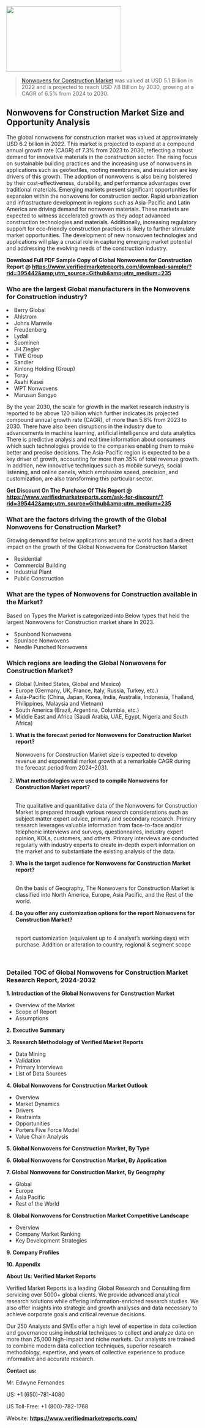 <img src="https://ffe5etoiles.com/wp-content/uploads/2024/12/MST1-300x171.png" alt="" width="300" height="171" class="alignnone size-medium wp-image-20088" /><blockquote><p><p><a href="https://www.verifiedmarketreports.com/download-sample/?rid=395442&utm_source=Github&utm_medium=235" target="_blank">Nonwovens for Construction Market</a> was valued at USD 5.1 Billion in 2022 and is projected to reach USD 7.8 Billion by 2030, growing at a CAGR of 6.5% from 2024 to 2030.</p></blockquote><p><h2>Nonwovens for Construction Market Size and Opportunity Analysis</h2> The global nonwovens for construction market was valued at approximately USD 6.2 billion in 2022. This market is projected to expand at a compound annual growth rate (CAGR) of 7.3% from 2023 to 2030, reflecting a robust demand for innovative materials in the construction sector. The rising focus on sustainable building practices and the increasing use of nonwovens in applications such as geotextiles, roofing membranes, and insulation are key drivers of this growth. The adoption of nonwovens is also being bolstered by their cost-effectiveness, durability, and performance advantages over traditional materials. Emerging markets present significant opportunities for expansion within the nonwovens for construction sector. Rapid urbanization and infrastructure development in regions such as Asia-Pacific and Latin America are driving demand for nonwoven materials. These markets are expected to witness accelerated growth as they adopt advanced construction technologies and materials. Additionally, increasing regulatory support for eco-friendly construction practices is likely to further stimulate market opportunities. The development of new nonwoven technologies and applications will play a crucial role in capturing emerging market potential and addressing the evolving needs of the construction industry. </p><p class=""><strong>Download Full PDF Sample Copy of Global Nonwovens for Construction Report @ <a href="https://www.verifiedmarketreports.com/download-sample/?rid=395442&amp;utm_source=Github&amp;utm_medium=235" target="_blank">https://www.verifiedmarketreports.com/download-sample/?rid=395442&amp;utm_source=Github&amp;utm_medium=235</a></strong></p><h3 id="" class="">Who are the largest Global manufacturers in the Nonwovens for Construction industry?</h3><p><li>Berry Global</li><li> Ahlstrom</li><li> Johns Manwile</li><li> Freudenberg</li><li> Lydall</li><li> Suominen</li><li> JH Ziegler</li><li> TWE Group</li><li> Sandler</li><li> Xinlong Holding (Group)</li><li> Toray</li><li> Asahi Kasei</li><li> WPT Nonwovens</li><li> Marusan Sangyo</li></p><div class=""><div class="" dir="" data-message-author-role="" data-message-id="" data-message-model-slug=""><div class=""><div class=""><div class=""><div class="" dir="" data-message-author-role="" data-message-id="" data-message-model-slug=""><div class=""><div class=""><p>By the year 2030, the scale for growth in the market research industry is reported to be above 120 billion which further indicates its projected compound annual growth rate (CAGR), of more than 5.8% from 2023 to 2030. There have also been disruptions in the industry due to advancements in machine learning, artificial intelligence and data analytics There is predictive analysis and real time information about consumers which such technologies provide to the companies enabling them to make better and precise decisions. The Asia-Pacific region is expected to be a key driver of growth, accounting for more than 35% of total revenue growth. In addition, new innovative techniques such as mobile surveys, social listening, and online panels, which emphasize speed, precision, and customization, are also transforming this particular sector.</p><p><strong>Get Discount On The Purchase Of This Report @&nbsp; <a href="https://www.verifiedmarketreports.com/ask-for-discount/?rid=395442&amp;utm_source=Github&amp;utm_medium=235" target="_blank">https://www.verifiedmarketreports.com/ask-for-discount/?rid=395442&amp;utm_source=Github&amp;utm_medium=235</a></strong></p></div></div></div></div></div></div></div></div><h3 id="" class="">What are the factors driving the growth of the Global Nonwovens for Construction Market?</h3><p id="" class="">Growing demand for below applications around the world has had a direct impact on the growth of the Global Nonwovens for Construction Market</p><p id="" class=""><li>Residential</li><li> Commercial Building</li><li> Industrial Plant</li><li> Public Construction</li></p><h3 id="" class="">What are the types of Nonwovens for Construction available in the Market?</h3><p id="" class="">Based on Types the Market is categorized into Below types that held the largest Nonwovens for Construction market share In 2023.</p><p id="" class=""><li>Spunbond Nonwovens</li><li> Spunlace Nonwovens</li><li> Needle Punched Nonwovens</li></p><h3 id="" class="">Which regions are leading the Global Nonwovens for Construction Market?</h3><ul><li>Global (United States, Global and Mexico)</li><li>Europe (Germany, UK, France, Italy, Russia, Turkey, etc.)</li><li>Asia-Pacific (China, Japan, Korea, India, Australia, Indonesia, Thailand, Philippines, Malaysia and Vietnam)</li><li>South America (Brazil, Argentina, Columbia, etc.)</li><li>Middle East and Africa (Saudi Arabia, UAE, Egypt, Nigeria and South Africa)</li></ul><p><ol><li><strong>What is the forecast period for Nonwovens for Construction Market report?<br /></strong><br /><span data-sheets-root="1" data-sheets-value="{&quot;1&quot;:2,&quot;2&quot;:&quot;XXXX size is expected to develop revenue and exponential market growth at a remarkable CAGR during the forecast period from 2024&ndash;2030.&quot;}" data-sheets-userformat="{&quot;2&quot;:12674,&quot;4&quot;:{&quot;1&quot;:2,&quot;2&quot;:16776960},&quot;10&quot;:2,&quot;11&quot;:0,&quot;15&quot;:&quot;Arial&quot;,&quot;16&quot;:12}">Nonwovens for Construction Market size is expected to develop revenue and exponential market growth at a remarkable CAGR during the forecast period from 2024&ndash;2031.</span><br /><br /></li><li><strong>What methodologies were used to compile Nonwovens for Construction Market report?<br /><br /></strong><p>The qualitative and quantitative data of the&nbsp;Nonwovens for Construction Market is prepared through various research considerations such as subject matter expert advice, primary and secondary research. Primary research leverages valuable information from face-to-face and/or telephonic interviews and surveys, questionnaires, industry expert opinion, KOLs, customers, and others. Primary interviews are conducted regularly with industry experts to create in-depth expert information on the market and to substantiate the existing analysis of the data.&nbsp;</p></li><li><strong>Who is the target audience for Nonwovens for Construction Market report?<br /><br /></strong><p>On the basis of Geography, The&nbsp;Nonwovens for Construction Market is classified into North America, Europe, Asia Pacific, and the Rest of the world.</p></li><li><strong>Do you offer any customization options for the report Nonwovens for Construction Market?<br /><br /></strong><p>report customization (equivalent up to 4 analyst&rsquo;s working days) with purchase. Addition or alteration to country, regional &amp; segment scope</p><p>&nbsp;</p></li></ol></p><h3 id="" class="">Detailed TOC of Global Nonwovens for Construction Market Research Report, 2024-2032</h3><p id="" class=""><strong>1. Introduction of the Global Nonwovens for Construction Market</strong></p><ul><li>Overview of the Market</li><li>Scope of Report</li><li>Assumptions</li></ul><p id="" class=""><strong>2. Executive Summary</strong></p><p id="" class=""><strong>3. Research Methodology of&nbsp;Verified Market Reports</strong></p><ul><li>Data Mining</li><li>Validation</li><li>Primary Interviews</li><li>List of Data Sources</li></ul><p id="" class=""><strong>4. Global Nonwovens for Construction Market Outlook</strong></p><ul><li>Overview</li><li>Market Dynamics</li><li>Drivers</li><li>Restraints</li><li>Opportunities</li><li>Porters Five Force Model</li><li>Value Chain Analysis</li></ul><p id="" class=""><strong>5. Global Nonwovens for Construction Market, By&nbsp;Type</strong></p><p id="" class=""><strong>6. Global Nonwovens for Construction Market, By Application</strong></p><p id="" class=""><strong>7. Global Nonwovens for Construction Market, By Geography</strong></p><ul><li>Global</li><li>Europe</li><li>Asia Pacific</li><li>Rest of the World</li></ul><p id="" class=""><strong>8. Global Nonwovens for Construction Market Competitive Landscape</strong></p><ul><li>Overview</li><li>Company Market Ranking</li><li>Key Development Strategies</li></ul><p id="" class=""><strong>9. Company Profiles</strong></p><p id="" class=""><strong>10. Appendix</strong></p><p id="" class=""><strong>About Us: Verified Market Reports</strong></p><p id="" class="">Verified Market Reports is a leading Global Research and Consulting firm servicing over 5000+ global clients. We provide advanced analytical research solutions while offering information-enriched research studies. We also offer insights into strategic and growth analyses and data necessary to achieve corporate goals and critical revenue decisions.</p><p id="" class="">Our 250 Analysts and SMEs offer a high level of expertise in data collection and governance using industrial techniques to collect and analyze data on more than 25,000 high-impact and niche markets. Our analysts are trained to combine modern data collection techniques, superior research methodology, expertise, and years of collective experience to produce informative and accurate research.</p><p id="" class=""><strong>Contact us:</strong></p><p id="" class="">Mr. Edwyne Fernandes</p><p id="" class="">US: +1 (650)-781-4080</p><p id="" class="">US Toll-Free: +1 (800)-782-1768</p><p id="" class="">Website: <a target="" data-test-app-aware-link=""><strong>https://www.verifiedmarketreports.com/</strong></a></p>
